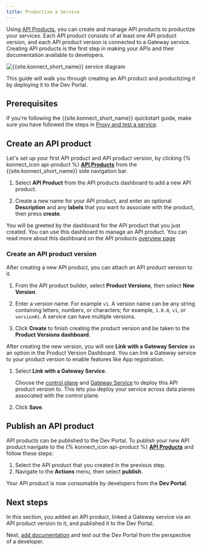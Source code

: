 ```yaml
---
title: Productize a Service
---
```


Using [API Products](/konnect/api-products), you can create and manage API products to productize your services. Each API product consists of at least one API product version, and each API product version is connected to a Gateway service. Creating API products is the first step in making your APIs and their documentation available to developers.

![{{site.konnect_short_name}} service diagram](/assets/images/docs/konnect/konnect-services-diagram.png)

This guide will walk you through creating an API product and productizing it by deploying it to the Dev Portal.

## Prerequisites

If you're following the {{site.konnect_short_name}} quickstart guide,
make sure you have followed the steps in [Proxy and test a service](/konnect/getting-started/deploy-service).

## Create an API product <!--these steps will need to be verified once customer 0 happens-->

Let's set up your first API product and API product version, by clicking {% konnect_icon api-product %} [**API Products**](https://cloud.konghq.com/api-products) from the {{site.konnect_short_name}} side navigation bar.

1. Select **API Product** from the API products dashboard to add a new API product.

1. Create a new name for your API product, and enter an optional **Description** and any **labels** that you want to associate with the product, then press **create**. 

You will be greeted by the dashboard for the API product that you just created. You can use this dashboard to manage an API product. You can read more about this dashboard on the API products [overview page](/konnect/api-products/)

### Create an API product version

After creating a new API product, you can attach an API product version to it.

1. From the API product builder, select **Product Versions**, then select **New Version**.

1. Enter a version name. For example `v1`.
     A version name can be any string containing letters, numbers, or characters;
     for example, `1.0.0`, `v1`, or `version#1`. A service can have multiple
     versions.
1. Click **Create** to finish creating the product version and be taken to the **Product Versions dashboard**.

After creating the new version, you will see **Link with a Gateway Service** as an option in the Product Version Dashboard. You can link a Gateway service to your product version to enable features like App registration. 

1. Select **Link with a Gateway Service**. 

    Choose the [control plane](/konnect/gateway-manager/control-plane-groups/) and [Gateway Service](/konnect/gateway-manager/configuration/#gateway-services) to
    deploy this API product version to. This lets you deploy your service across data planes associated with the control plane.
1. Click **Save**.

## Publish an API product

API products can be published to the Dev Portal. To publish your new API product navigate to the {% konnect_icon api-product %} [**API Products**](https://cloud.konghq.com/api-products) and follow these steps: 

1. Select the API product that you created in the previous step.
2. Navigate to the **Actions** menu, then select **publish**. 

Your API product is now consumable by developers from the **Dev Portal**.


## Next steps

In this section, you added an API product, linked a Gateway service via an API product version to it, and published it to the Dev Portal. 

Next, [add documentation](/konnect/getting-started/publish-service/)
and test out the Dev Portal from the perspective of a developer.

